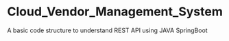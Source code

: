 # Cloud_Vendor_Management_System
A basic code structure to understand REST API using JAVA SpringBoot 
